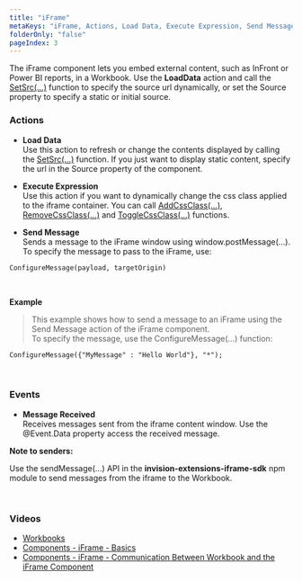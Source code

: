 ```yaml
---
title: "iFrame"
metaKeys: "iFrame, Actions, Load Data, Execute Expression, Send Message, events, Message Received "
folderOnly: "false"
pageIndex: 3
---
```





The iFrame component lets you embed external content, such as InFront or Power BI reports, in a Workbook. Use the **LoadData** action and call the [SetSrc(…)](../../programmingmodel/instructions/setsrc.md) function to specify the source url dynamically, or set the Source property to specify a static or initial source.
<br/>

### Actions

*	**Load Data**  
Use this action to refresh or change the contents displayed by calling the [SetSrc(…)](../../programmingmodel/instructions/setsrc.md) function. If you just want to display static content, specify the url in the Source property of the component.

*	**Execute Expression**  
Use this action if you want to dynamically change the css class applied to the iframe container. You can call [AddCssClass(…)](../../programmingmodel/instructions/cssclass.md), [RemoveCssClass(…)](../../programmingmodel/instructions/cssclass.md) and [ToggleCssClass(…)](../../programmingmodel/instructions/cssclass.md) functions.

*	**Send Message**  
Sends a message to the iFrame window using window.postMessage(…).  
To specify the message to pass to the iFrame, use:
```
ConfigureMessage(payload, targetOrigin)
```
<br/>

**Example**
>
>This example shows how to send a message to an iFrame using the Send Message action of the iFrame component.  
>To specify the message, use the ConfigureMessage(…) function:
>
```
ConfigureMessage({"MyMessage" : "Hello World"}, "*");
```

<br/>

### Events

*	**Message Received**  
Receives messages sent from the iframe content window. Use the @Event.Data property access the received message.

 **Note to senders:**
 
 Use the sendMessage(...) API in the **invision-extensions-iframe-sdk** npm module to send messages from the iframe to the Workbook.



<br/>


### Videos

* [Workbooks](../../../../videos/workbooks.md)
* [Components - iFrame - Basics](https://profitbasedocs.blob.core.windows.net/videos/Workbook%20-%20Iframe%20-%20Basics.mp4)
* [Components - iFrame - Communication Between Workbook and the iFrame Component](https://profitbasedocs.blob.core.windows.net/videos/iFrame%20-%20Communication%20Between%20Workbook%20and%20the%20iFrame%20Component.mp4)
